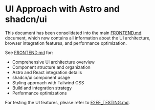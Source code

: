 # UI Approach with Astro and shadcn/ui

This document has been consolidated into the main [FRONTEND.md](./FRONTEND.md) document, which now contains all information about the UI architecture, browser integration features, and performance optimization.

See [FRONTEND.md](./FRONTEND.md) for:

- Comprehensive UI architecture overview
- Component structure and organization
- Astro and React integration details
- shadcn/ui component usage
- Styling approach with Tailwind CSS
- Build and integration strategy
- Performance optimizations

For testing the UI features, please refer to [E2EE_TESTING.md](./E2EE_TESTING.md).
